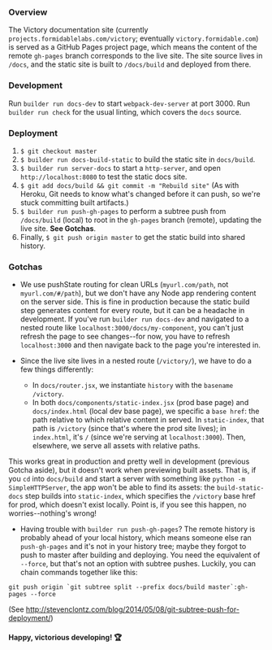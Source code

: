 ### Overview

The Victory documentation site (currently `projects.formidablelabs.com/victory`; eventually `victory.formidable.com`) is served as a GitHub Pages project page, which means the content of the remote `gh-pages` branch corresponds to the live site. The site source lives in `/docs`, and the static site is built to `/docs/build` and deployed from there.

### Development

Run `builder run docs-dev` to start `webpack-dev-server` at port 3000. Run `builder run check` for the usual linting, which covers the `docs` source.

### Deployment

1. `$ git checkout master`
2. `$ builder run docs-build-static` to build the static site in `docs/build`.
3. `$ builder run server-docs` to start a `http-server`, and open `http://localhost:8080` to test the static docs site.
4. `$ git add docs/build && git commit -m "Rebuild site"` (As with Heroku, Git needs to know what's changed before it can push, so we're stuck committing built artifacts.)
5. `$ builder run push-gh-pages` to perform a subtree push from `/docs/build` (local) to root in the `gh-pages` branch (remote), updating the live site. **See Gotchas**.
6. Finally, `$ git push origin master` to get the static build into shared history.

### Gotchas

* We use pushState routing for clean URLs (`myurl.com/path`, not `myurl.com/#/path`), but we don't have any Node app rendering content on the server side. This is fine in production because the static build step generates content for every route, but it can be a headache in development. If you've run `builder run docs-dev` and navigated to a nested route like `localhost:3000/docs/my-component`, you can't just refresh the page to see changes--for now, you have to refresh `localhost:3000` and then navigate back to the page you're interested in.

* Since the live site lives in a nested route (`/victory/`), we have to do a few things differently:
  * In `docs/router.jsx`, we instantiate `history` with the `basename` `/victory`.
  * In both `docs/components/static-index.jsx` (prod base page) and `docs/index.html` (local dev base page), we specific a `base href`: the path relative to which relative content in served. In `static-index`, that path is `/victory` (since that's where the prod site lives); in `index.html`, it's `/` (since we're serving at `localhost:3000`). Then, elsewhere, we serve all assets with relative paths.

This works great in production and pretty well in development (previous Gotcha aside), but it doesn't work when previewing built assets. That is, if you `cd` into `docs/build` and start a server with something like `python -m SimpleHTTPServer`, the app won't be able to find its assets: the `build-static-docs` step builds into `static-index`, which specifies the `/victory` base href for prod, which doesn't exist locally. Point is, if you see this happen, no worries--nothing's wrong!

* Having trouble with `builder run push-gh-pages`? The remote history is probably ahead of your local history, which means someone else ran `push-gh-pages` and it's not in your history tree; maybe they forgot to push to master after building and deploying. You need the equivalent of `--force`, but that's not an option with subtree pushes. Luckily, you can chain commands together like this:
```
git push origin `git subtree split --prefix docs/build master`:gh-pages --force
```
(See http://stevenclontz.com/blog/2014/05/08/git-subtree-push-for-deployment/)

#### Happy, victorious developing! :trophy:

